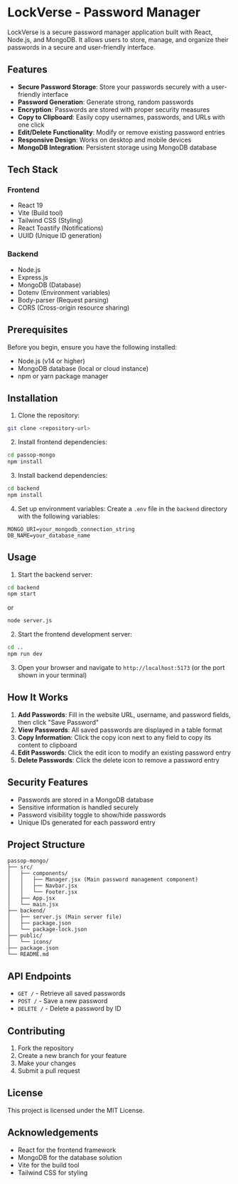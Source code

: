 # LockVerse - Password Manager

LockVerse is a secure password manager application built with React, Node.js, and MongoDB. It allows users to store, manage, and organize their passwords in a secure and user-friendly interface.

## Features

- **Secure Password Storage**: Store your passwords securely with a user-friendly interface
- **Password Generation**: Generate strong, random passwords
- **Encryption**: Passwords are stored with proper security measures
- **Copy to Clipboard**: Easily copy usernames, passwords, and URLs with one click
- **Edit/Delete Functionality**: Modify or remove existing password entries
- **Responsive Design**: Works on desktop and mobile devices
- **MongoDB Integration**: Persistent storage using MongoDB database

## Tech Stack

### Frontend
- React 19
- Vite (Build tool)
- Tailwind CSS (Styling)
- React Toastify (Notifications)
- UUID (Unique ID generation)

### Backend
- Node.js
- Express.js
- MongoDB (Database)
- Dotenv (Environment variables)
- Body-parser (Request parsing)
- CORS (Cross-origin resource sharing)

## Prerequisites

Before you begin, ensure you have the following installed:
- Node.js (v14 or higher)
- MongoDB database (local or cloud instance)
- npm or yarn package manager

## Installation

1. Clone the repository:
```bash
git clone <repository-url>
```

2. Install frontend dependencies:
```bash
cd passop-mongo
npm install
```

3. Install backend dependencies:
```bash
cd backend
npm install
```

4. Set up environment variables:
Create a `.env` file in the `backend` directory with the following variables:
```env
MONGO_URI=your_mongodb_connection_string
DB_NAME=your_database_name
```

## Usage

1. Start the backend server:
```bash
cd backend
npm start
```
or
```bash
node server.js
```

2. Start the frontend development server:
```bash
cd ..
npm run dev
```

3. Open your browser and navigate to `http://localhost:5173` (or the port shown in your terminal)

## How It Works

1. **Add Passwords**: Fill in the website URL, username, and password fields, then click "Save Password"
2. **View Passwords**: All saved passwords are displayed in a table format
3. **Copy Information**: Click the copy icon next to any field to copy its content to clipboard
4. **Edit Passwords**: Click the edit icon to modify an existing password entry
5. **Delete Passwords**: Click the delete icon to remove a password entry

## Security Features

- Passwords are stored in a MongoDB database
- Sensitive information is handled securely
- Password visibility toggle to show/hide passwords
- Unique IDs generated for each password entry

## Project Structure

```
passop-mongo/
├── src/
│   ├── components/
│   │   ├── Manager.jsx (Main password management component)
│   │   ├── Navbar.jsx
│   │   └── Footer.jsx
│   ├── App.jsx
│   └── main.jsx
├── backend/
│   ├── server.js (Main server file)
│   ├── package.json
│   └── package-lock.json
├── public/
│   └── icons/
├── package.json
└── README.md
```

## API Endpoints

- `GET /` - Retrieve all saved passwords
- `POST /` - Save a new password
- `DELETE /` - Delete a password by ID

## Contributing

1. Fork the repository
2. Create a new branch for your feature
3. Make your changes
4. Submit a pull request

## License

This project is licensed under the MIT License.

## Acknowledgements

- React for the frontend framework
- MongoDB for the database solution
- Vite for the build tool
- Tailwind CSS for styling

